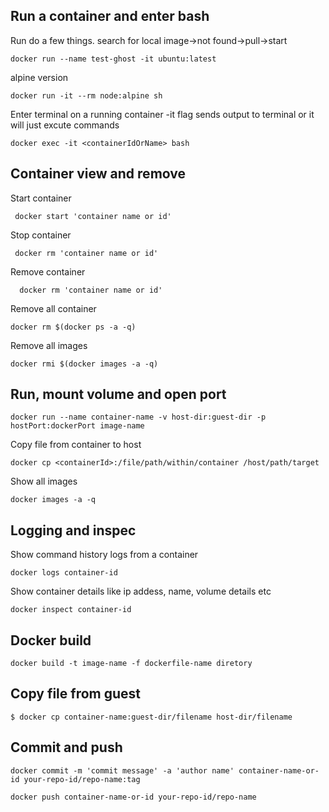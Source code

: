 

## Run a container and enter bash

Run do a few things. search for local image->not found->pull->start 

    docker run --name test-ghost -it ubuntu:latest 

alpine version

    docker run -it --rm node:alpine sh 

Enter terminal on a running container
-it flag sends output to terminal or it will just excute commands

    docker exec -it <containerIdOrName> bash 


## Container view and remove 

Start container 

     docker start 'container name or id'

Stop container 

     docker rm 'container name or id'

Remove container

      docker rm 'container name or id'

Remove all container 

    docker rm $(docker ps -a -q)

Remove all images

    docker rmi $(docker images -a -q)


## Run, mount volume and open port

    docker run --name container-name -v host-dir:guest-dir -p hostPort:dockerPort image-name

Copy file from container to host 

    docker cp <containerId>:/file/path/within/container /host/path/target

Show all images

    docker images -a -q
            
  
## Logging and inspec  

Show command history logs from a container 

    docker logs container-id

Show container details like ip addess, name, volume details etc

    docker inspect container-id


## Docker build

    docker build -t image-name -f dockerfile-name diretory 

## Copy file from guest

    $ docker cp container-name:guest-dir/filename host-dir/filename



## Commit and push

    docker commit -m 'commit message' -a 'author name' container-name-or-id your-repo-id/repo-name:tag

    docker push container-name-or-id your-repo-id/repo-name
